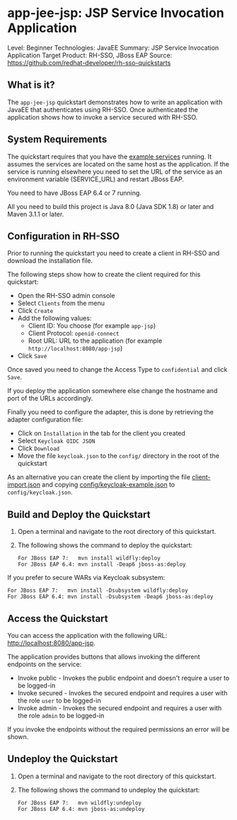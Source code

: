 app-jee-jsp: JSP Service Invocation Application
=================================================

Level: Beginner
Technologies: JavaEE
Summary: JSP Service Invocation Application
Target Product: RH-SSO, JBoss EAP
Source: <https://github.com/redhat-developer/rh-sso-quickstarts>


What is it?
-----------

The `app-jee-jsp` quickstart demonstrates how to write an application with JavaEE that authenticates
using RH-SSO. Once authenticated the application shows how to invoke a service secured with RH-SSO.


System Requirements
-------------------

The quickstart requires that you have the [example services](../service-jee-jaxrs/README.md) running. It assumes the
services are located on the same host as the application. If the service is running elsewhere you need to set the URL
of the service as an environment variable (SERVICE_URL) and restart JBoss EAP.

You need to have JBoss EAP 6.4 or 7 running.

All you need to build this project is Java 8.0 (Java SDK 1.8) or later and Maven 3.1.1 or later.


Configuration in RH-SSO
-----------------------

Prior to running the quickstart you need to create a client in RH-SSO and download the installation file.

The following steps show how to create the client required for this quickstart:

* Open the RH-SSO admin console
* Select `Clients` from the menu
* Click `Create`
* Add the following values:
  * Client ID: You choose (for example `app-jsp`)
  * Client Protocol: `openid-connect`
  * Root URL: URL to the application (for example `http://localhost:8080/app-jsp`)
* Click `Save`

Once saved you need to change the Access Type to `confidential` and click `Save`.

If you deploy the application somewhere else change the hostname and port of the URLs accordingly.

Finally you need to configure the adapter, this is done by retrieving the adapter configuration file:

* Click on `Installation` in the tab for the client you created
* Select `Keycloak OIDC JSON`
* Click `Download`
* Move the file `keycloak.json` to the `config/` directory in the root of the quickstart

As an alternative you can create the client by importing the file [client-import.json](config/client-import.json) and
copying [config/keycloak-example.json](config/keycloak-example.json) to `config/keycloak.json`.

Build and Deploy the Quickstart
--------------------------------

1. Open a terminal and navigate to the root directory of this quickstart.
2. The following shows the command to deploy the quickstart:

   ````
   For JBoss EAP 7:   mvn install wildfly:deploy
   For JBoss EAP 6.4: mvn install -Deap6 jboss-as:deploy
   ````

If you prefer to secure WARs via Keycloak subsystem:

   ````
   For JBoss EAP 7:   mvn install -Dsubsystem wildfly:deploy
   For JBoss EAP 6.4: mvn install -Dsubsystem -Deap6 jboss-as:deploy
   ````

Access the Quickstart
----------------------

You can access the application with the following URL: <http://localhost:8080/app-jsp>.

The application provides buttons that allows invoking the different endpoints on the service:

* Invoke public - Invokes the public endpoint and doesn't require a user to be logged-in
* Invoke secured - Invokes the secured endpoint and requires a user with the role `user` to be logged-in
* Invoke admin - Invokes the secured endpoint and requires a user with the role `admin` to be logged-in

If you invoke the endpoints without the required permissions an error will be shown.


Undeploy the Quickstart
--------------------

1. Open a terminal and navigate to the root directory of this quickstart.

2. The following shows the command to undeploy the quickstart:

   ````
   For JBoss EAP 7:   mvn wildfly:undeploy
   For JBoss EAP 6.4: mvn jboss-as:undeploy
   ````
